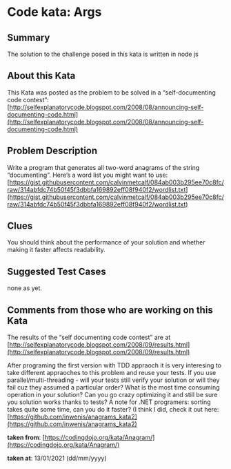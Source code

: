 # Code kata: Args

## **Summary**

The solution to the challenge posed in this kata is written in node js

## **About this Kata**

This Kata was posted as the problem to be solved in a “self-documenting code contest”: [http://selfexplanatorycode.blogspot.com/2008/08/announcing-self-documenting-code.html](http://selfexplanatorycode.blogspot.com/2008/08/announcing-self-documenting-code.html)

## **Problem Description**

Write a program that generates all two-word anagrams of the string “documenting”. Here’s a word list you might want to use: [https://gist.githubusercontent.com/calvinmetcalf/084ab003b295ee70c8fc/raw/314abfdc74b50f45f3dbbfa169892eff08f940f2/wordlist.txt](https://gist.githubusercontent.com/calvinmetcalf/084ab003b295ee70c8fc/raw/314abfdc74b50f45f3dbbfa169892eff08f940f2/wordlist.txt)

## **Clues**

You should think about the performance of your solution and whether making it faster affects readability.

## **Suggested Test Cases**

none as yet.

## **Comments from those who are working on this Kata**

The results of the “self documenting code contest” are at [http://selfexplanatorycode.blogspot.com/2008/09/results.html](http://selfexplanatorycode.blogspot.com/2008/09/results.html)

After programing the first version with TDD appraoch it is very interesing to take different appraoches to this problem and reuse your tests. If you use parallel/multi-threading - will your tests still verify your solution or will they fail cuz they assumed a particular order? What is the most time consuming operation in your solution? Can you go crazy optimizing it and still be sure you solution works thanks to tests? A note for .NET programers: sorting takes quite some time, can you do it faster? (I think I did, check it out here: [https://github.com/inwenis/anagrams_kata2](https://github.com/inwenis/anagrams_kata2)

**taken from**: [https://codingdojo.org/kata/Anagram/](https://codingdojo.org/kata/Anagram/)

**taken at**: 13/01/2021 (dd/mm/yyyy)
